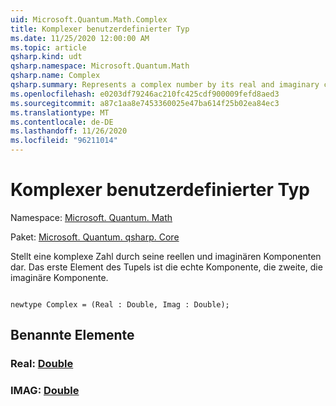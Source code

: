 ```yaml
---
uid: Microsoft.Quantum.Math.Complex
title: Komplexer benutzerdefinierter Typ
ms.date: 11/25/2020 12:00:00 AM
ms.topic: article
qsharp.kind: udt
qsharp.namespace: Microsoft.Quantum.Math
qsharp.name: Complex
qsharp.summary: Represents a complex number by its real and imaginary components. The first element of the tuple is the real component, the second one - the imaginary component.
ms.openlocfilehash: e0203df79246ac210fc425cdf900009fefd8aed3
ms.sourcegitcommit: a87c1aa8e7453360025e47ba614f25b02ea84ec3
ms.translationtype: MT
ms.contentlocale: de-DE
ms.lasthandoff: 11/26/2020
ms.locfileid: "96211014"
---
```

# <a name="complex-user-defined-type"></a>Komplexer benutzerdefinierter Typ

Namespace: [Microsoft. Quantum. Math](xref:Microsoft.Quantum.Math)

Paket: [Microsoft. Quantum. qsharp. Core](https://nuget.org/packages/Microsoft.Quantum.QSharp.Core)


Stellt eine komplexe Zahl durch seine reellen und imaginären Komponenten dar.
Das erste Element des Tupels ist die echte Komponente, die zweite, die imaginäre Komponente.

```qsharp

newtype Complex = (Real : Double, Imag : Double);
```



## <a name="named-items"></a>Benannte Elemente

### <a name="real--double"></a>Real: [Double](xref:microsoft.quantum.lang-ref.double)


### <a name="imag--double"></a>IMAG: [Double](xref:microsoft.quantum.lang-ref.double)

